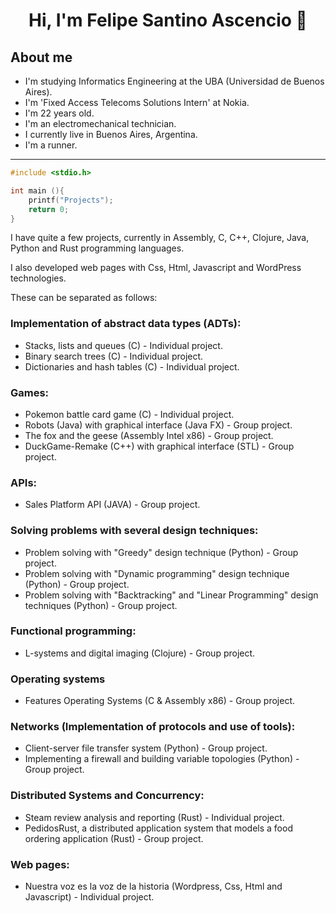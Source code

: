 <div align="center">
<h1 align="center"> Hi, I'm Felipe Santino Ascencio 👋
</div>

## About me

- I'm studying Informatics Engineering at the UBA (Universidad de Buenos Aires).
- I'm 'Fixed Access Telecoms Solutions Intern' at Nokia.
- I'm 22 years old.
- I'm an electromechanical technician.
- I currently live in Buenos Aires, Argentina.
- I'm a runner.

---

```c
#include <stdio.h>

int main (){
    printf("Projects");
    return 0;
}
```

I have quite a few projects, currently in ​​Assembly, C, C++, Clojure, Java, Python and Rust programming languages.

I also developed web pages with Css, Html, Javascript and WordPress technologies.

These can be separated as follows:

### Implementation of abstract data types (ADTs):
- Stacks, lists and queues (C) - Individual project.
- Binary search trees (C) - Individual project.
- Dictionaries and hash tables (C) - Individual project.

### Games:
- Pokemon battle card game (C) - Individual project.
- Robots (Java) with graphical interface (Java FX) - Group project.
- The fox and the geese (Assembly Intel x86) - Group project.
- DuckGame-Remake (C++) with graphical interface (STL) - Group project.

### APIs:
- Sales Platform API (JAVA) - Group project.

### Solving problems with several design techniques:
- Problem solving with "Greedy" design technique (Python) - Group project.
- Problem solving with "Dynamic programming" design technique (Python) - Group project.
- Problem solving with "Backtracking" and "Linear Programming" design techniques (Python) - Group project.

### Functional programming:
- L-systems and digital imaging (Clojure) - Group project.

### Operating systems
- Features Operating Systems (C & Assembly x86) - Group project.

### Networks (Implementation of protocols and use of tools):
- Client-server file transfer system (Python) - Group project.
- Implementing a firewall and building variable topologies (Python) - Group project.

### Distributed Systems and Concurrency:
- Steam review analysis and reporting (Rust) - Individual project.
- PedidosRust, a distributed application system that models a food ordering application (Rust) - Group project.

### Web pages:
- Nuestra voz es la voz de la historia (Wordpress, Css, Html and Javascript) - Individual project.
